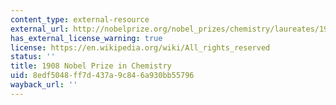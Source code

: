 ```yaml
---
content_type: external-resource
external_url: http://nobelprize.org/nobel_prizes/chemistry/laureates/1908/
has_external_license_warning: true
license: https://en.wikipedia.org/wiki/All_rights_reserved
status: ''
title: 1908 Nobel Prize in Chemistry
uid: 8edf5048-ff7d-437a-9c84-6a930bb55796
wayback_url: ''
---
```

